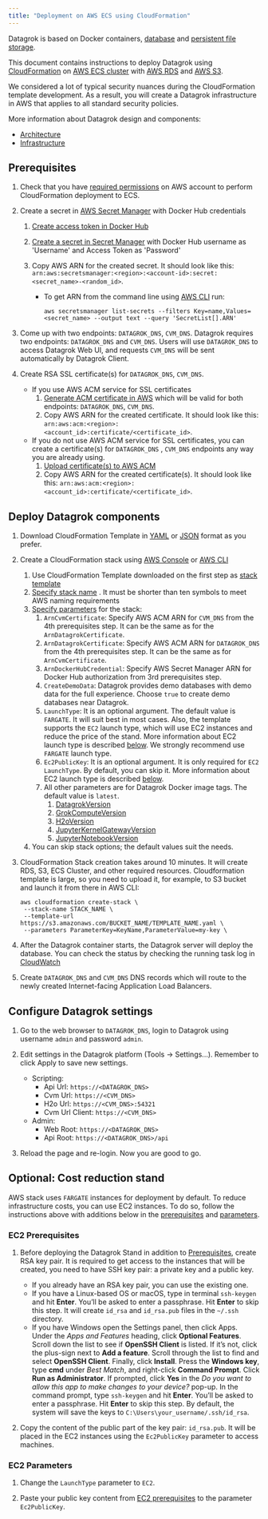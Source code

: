 ```yaml
---
title: "Deployment on AWS ECS using CloudFormation"
---
```


Datagrok is based on Docker containers, [database](../infrastructure.md#database)
and [persistent file storage](../infrastructure.md#storage).

This document contains instructions to deploy Datagrok using [CloudFormation](https://aws.amazon.com/cloudformation/)
on [AWS ECS cluster](https://aws.amazon.com/ecs/) with [AWS RDS](https://aws.amazon.com/rds/)
and [AWS S3](https://aws.amazon.com/s3/).

We considered a lot of typical security nuances during the CloudFormation template development. As a result, you will
create a Datagrok infrastructure in AWS that applies to all standard security policies.

More information about Datagrok design and components:

* [Architecture](../architecture.md)
* [Infrastructure](../infrastructure.md)

## Prerequisites

1. Check that you
   have [required permissions](https://github.com/datagrok-ai/public/blob/master/help/develop/admin/deploy/iam.list)
   on AWS account to perform CloudFormation deployment to ECS.

2. Create a secret in [AWS Secret Manager](https://aws.amazon.com/secrets-manager/) with Docker Hub credentials
   1. [Create access token in Docker Hub](https://docs.docker.com/docker-hub/access-tokens/)
   2. [Create a secret in Secret Manager](https://docs.aws.amazon.com/secretsmanager/latest/userguide/manage_create-basic-secret.html)
      with Docker Hub username as 'Username' and Access Token as 'Password'
   3. Copy AWS ARN for the created secret. It should look like this:
      `arn:aws:secretsmanager:<region>:<account-id>:secret:<secret_name>-<random_id>`.

        * To get ARN from the command line
          using [AWS CLI](https://docs.aws.amazon.com/cli/latest/userguide/getting-started-install.html) run:

          ```shell
          aws secretsmanager list-secrets --filters Key=name,Values=<secret_name> --output text --query 'SecretList[].ARN'
          ```

3. Come up with two endpoints: `DATAGROK_DNS`, `CVM_DNS`. Datagrok requires two endpoints: `DATAGROK_DNS` and `CVM_DNS`.
   Users will use `DATAGROK_DNS` to access Datagrok Web UI, and requests `CVM_DNS` will be sent automatically by
   Datagrok Client.

4. Create RSA SSL certificate(s) for `DATAGROK_DNS`, `CVM_DNS`.

   * If you use AWS ACM service for SSL certificates
       1. [Generate ACM certificate in AWS](https://docs.aws.amazon.com/acm/latest/userguide/gs-acm-request-public.html)
          which will be valid for both endpoints: `DATAGROK_DNS`, `CVM_DNS`.
       2. Copy AWS ARN for the created certificate. It should look like
          this: `arn:aws:acm:<region>:<account_id>:certificate/<certificate_id>`.
   * If you do not use AWS ACM service for SSL certificates, you can create a certificate(s) for `DATAGROK_DNS`
     , `CVM_DNS` endpoints any way you are already using.
       1. [Upload certificate(s) to AWS ACM](https://docs.aws.amazon.com/acm/latest/userguide/import-certificate-api-cli.html)
       2. Copy AWS ARN for the created certificate(s). It should look like
          this: `arn:aws:acm:<region>:<account_id>:certificate/<certificate_id>`.

## Deploy Datagrok components

1. Download CloudFormation
   Template in
   [YAML](https://github.com/datagrok-ai/public/blob/master/help/develop/admin/deploy/cloudformation/cloudformation.yml)
   or
   [JSON](https://github.com/datagrok-ai/public/blob/master/help/develop/admin/deploy/cloudformation/cloudformation.json)
   format as you prefer.

2. Create a CloudFormation stack
   using [AWS Console](https://docs.aws.amazon.com/AWSCloudFormation/latest/UserGuide/cfn-console-create-stack.html)
   or [AWS CLI](https://docs.aws.amazon.com/AWSCloudFormation/latest/UserGuide/using-cfn-cli-creating-stack.html)

   1. Use CloudFormation Template downloaded on the first step
      as [stack template](https://docs.aws.amazon.com/AWSCloudFormation/latest/UserGuide/cfn-using-console-create-stack-template.html)
   2. [Specify stack name](https://docs.aws.amazon.com/AWSCloudFormation/latest/UserGuide/cfn-using-console-create-stack-parameters.html)
      . It must be shorter than ten symbols to meet AWS naming requirements
   3. [Specify parameters](https://docs.aws.amazon.com/AWSCloudFormation/latest/UserGuide/cfn-using-console-create-stack-parameters.html)
      for the stack:
      1. `ArnCvmCertificate`: Specify AWS ACM ARN for `CVM_DNS` from the 4th prerequisites step. It can be the same as
         for the `ArnDatagrokCertificate`.
      2. `ArnDatagrokCertificate`: Specify AWS ACM ARN for `DATAGROK_DNS` from the 4th prerequisites step. It can be
         the same as for `ArnCvmCertificate`.
      3. `ArnDockerHubCredential`: Specify AWS Secret Manager ARN for Docker Hub authorization from 3rd prerequisites
         step.
      4. `CreateDemoData`: Datagrok provides demo databases with demo data for the full experience. Choose `true` to
         create demo databases near Datagrok.
      5. `LaunchType`: It is an optional argument. The default value is `FARGATE`. It will suit best in most cases. Also,
         the template supports the `EC2` launch type, which will use EC2 instances and reduce the price of the stand.
         More information about EC2 launch type is described [below](#optional-cost-reduction-stand). We strongly
         recommend use `FARGATE` launch type.
      6. `Ec2PublicKey`: It is an optional argument. It is only required for `EC2` `LaunchType`. By default, you can
         skip it. More information about EC2 launch type is described [below](#optional-cost-reduction-stand).
      7. All other parameters are for Datagrok Docker image tags. The default value is `latest`.
         1. [DatagrokVersion](https://hub.docker.com/r/datagrok/datagrok)
         2. [GrokComputeVersion](https://hub.docker.com/r/datagrok/grok_connect)
         3. [H2oVersion](https://hub.docker.com/r/datagrok/h2o)
         4. [JupyterKernelGatewayVersion](https://hub.docker.com/r/datagrok/jupyter_kernel_gateway)
         5. [JupyterNotebookVersion](https://hub.docker.com/r/datagrok/jupyter_notebook)
   4. You can skip stack options; the default values suit the needs.

3. CloudFormation Stack creation takes around 10 minutes. It will create RDS, S3, ECS Cluster, and other required
   resources.
   Cloudformation template is large, so you need to upload it, for example, to S3 bucket and launch it from there
   in AWS CLI:

   ```shell
   aws cloudformation create-stack \
    --stack-name STACK_NAME \
    --template-url https://s3.amazonaws.com/BUCKET_NAME/TEMPLATE_NAME.yaml \
    --parameters ParameterKey=KeyName,ParameterValue=my-key \
   ```

4. After the Datagrok container starts, the Datagrok server will deploy the database. You can check the status by
   checking the running task log in [CloudWatch](https://aws.amazon.com/cloudwatch/)

5. Create `DATAGROK_DNS` and `CVM_DNS` DNS records which will route to the newly created Internet-facing Application
   Load Balancers.

## Configure Datagrok settings

1. Go to the web browser to `DATAGROK_DNS`, login to Datagrok using username `admin` and password `admin`.
2. Edit settings in the Datagrok platform (Tools -> Settings...). Remember to click Apply to save new settings.

   * Scripting:
     * Api Url: `https://<DATAGROK_DNS>`
     * Cvm Url: `https://<CVM_DNS>`
     * H2o Url: `https://<CVM_DNS>:54321`
     * Cvm Url Client: `https://<CVM_DNS>`
   * Admin:
     * Web Root: `https://<DATAGROK_DNS>`
     * Api Root: `https://<DATAGROK_DNS>/api`

3. Reload the page and re-login. Now you are good to go.

## Optional: Cost reduction stand

AWS stack uses `FARGATE` instances for deployment by default. To reduce
infrastructure costs, you can use EC2 instances. To do so, follow the instructions above with additions below in
the [prerequisites](#ec2-prerequisites) and [parameters](#ec2-parameters).

### EC2 Prerequisites

1. Before deploying the Datagrok Stand in addition to [Prerequisites](#prerequisites), create RSA key pair. It is
   required to get access to the instances that will be created, you need to have SSH key pair: a private key and a
   public key.

     * If you already have an RSA key pair, you can use the existing one.
     * If you have a Linux-based OS or macOS, type in terminal `ssh-keygen` and hit **Enter**.
       You’ll be asked to enter a passphrase. Hit **Enter** to skip this step.
       It will create `id_rsa` and `id_rsa.pub` files in the `~/.ssh` directory.
     * If you have Windows open the Settings panel, then click Apps.
       Under the *Apps and Features* heading, click **Optional Features**.
       Scroll down the list to see if **OpenSSH Client** is listed.
       If it’s not, click the plus-sign next to **Add a feature**.
       Scroll through the list to find and select **OpenSSH Client**. Finally, click **Install**.
       Press the **Windows key**, type **cmd** under *Best Match*, and right-click **Command Prompt**.
       Click **Run as Administrator**.
       If prompted, click **Yes** in the *Do you want to allow this app to make changes to your device?* pop-up.
       In the command prompt, type `ssh-keygen` and hit **Enter**.
       You’ll be asked to enter a passphrase. Hit **Enter** to skip this step.
       By default, the system will save the keys to `C:\Users\your_username/.ssh/id_rsa`.

2. Copy the content of the public part of the key pair: `id_rsa.pub`. It will be placed in the EC2 instances
   using the `Ec2PublicKey` parameter to access machines.

### EC2 Parameters

1. Change the `LaunchType` parameter to `EC2`.

2. Paste your public key content from [EC2 prerequisites](#ec2-prerequisites) to
   the parameter `Ec2PublicKey`.
